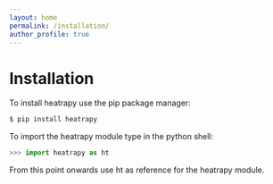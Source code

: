 ```yaml
---
layout: home
permalink: /installation/
author_profile: true
---
```


# Installation

To install heatrapy use the pip package manager:

```bash
$ pip install heatrapy
```

To import the heatrapy module type in the python shell:

```python
>>> import heatrapy as ht
```

From this point onwards use ht as reference for the heatrapy module.
